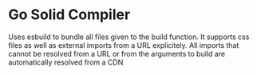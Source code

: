 # Go Solid Compiler

Uses esbuild to bundle all files given to the build function. It supports css files as well as external imports from a URL explicitely. All imports that cannot be resolved from a URL or from the arguments to build are automatically resolved from a CDN
